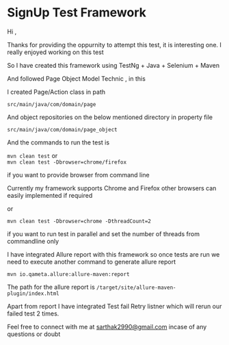 # SignUp Test Framework

Hi ,

Thanks for providing the oppurnity to attempt this test, it is interesting one.
I really enjoyed working on this test

So I have created this framework using TestNg + Java + Selenium + Maven

And followed Page Object Model Technic , in this

I created Page/Action class in path

```src/main/java/com/domain/page```

And object repositories on the below mentioned directory in property file

```src/main/java/com/domain/page_object```

And the commands to run the test is 

```mvn clean test```  or      
```mvn clean test -Dbrowser=chrome/firefox```


if you want to provide browser from command line

Currently my framework supports Chrome and Firefox other browsers can easily implemented if required

or 

```mvn clean test -Dbrowser=chrome -DthreadCount=2``` 

if you want to run test in parallel and set the number of threads from commandline only

I have integrated Allure report with this framework so once tests are run we need to execute another command to generate allure report
 
 ```mvn io.qameta.allure:allure-maven:report```

The path for the allure report is ```/target/site/allure-maven-plugin/index.html```

Apart from report I have integrated Test fail Retry listner which will rerun our failed test 2 times.

Feel free to connect with me at sarthak2990@gmail.com incase of any questions or doubt
